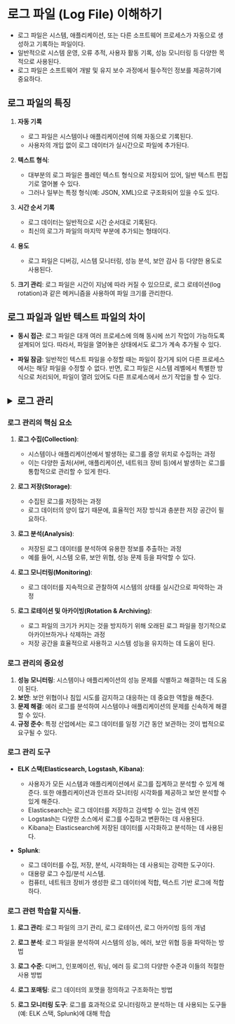 # 로그 파일 (Log File) 이해하기

- 로그 파일은 시스템, 애플리케이션, 또는 다른 소프트웨어 프로세스가 자동으로 생성하고 기록하는 파일이다.
- 일반적으로 시스템 운영, 오류 추적, 사용자 활동 기록, 성능 모니터링 등 다양한 목적으로 사용된다. 
- 로그 파일은 소프트웨어 개발 및 유지 보수 과정에서 필수적인 정보를 제공하기에 중요하다.

## 로그 파일의 특징

1. **자동 기록**
   - 로그 파일은 시스템이나 애플리케이션에 의해 자동으로 기록된다. 
   - 사용자의 개입 없이 로그 데이터가 실시간으로 파일에 추가된다.

2. **텍스트 형식**: 
   - 대부분의 로그 파일은 플레인 텍스트 형식으로 저장되어 있어, 일반 텍스트 편집기로 열어볼 수 있다. 
   - 그러나 일부는 특정 형식(예: JSON, XML)으로 구조화되어 있을 수도 있다.

3. **시간 순서 기록**
   - 로그 데이터는 일반적으로 시간 순서대로 기록된다. 
   - 최신의 로그가 파일의 마지막 부분에 추가되는 형태이다.

4. **용도**
   - 로그 파일은 디버깅, 시스템 모니터링, 성능 분석, 보안 감사 등 다양한 용도로 사용된다.

5. **크기 관리**: 로그 파일은 시간이 지남에 따라 커질 수 있으므로, 로그 로테이션(log rotation)과 같은 메커니즘을 사용하여 파일 크기를 관리한다.

## 로그 파일과 일반 텍스트 파일의 차이

- **동시 접근**: 로그 파일은 대개 여러 프로세스에 의해 동시에 쓰기 작업이 가능하도록 설계되어 있다. 따라서, 파일을 열어놓은 상태에서도 로그가 계속 추가될 수 있다.

- **파일 잠금**: 일반적인 텍스트 파일을 수정할 때는 파일이 잠기게 되어 다른 프로세스에서는 해당 파일을 수정할 수 없다. 반면, 로그 파일은 시스템 레벨에서 특별한 방식으로 처리되어, 파일이 열려 있어도 다른 프로세스에서 쓰기 작업을 할 수 있다.

## <details><summary>로그 관리</summary>

### 로그 관리의 핵심 요소

1. **로그 수집(Collection)**: 
   - 시스템이나 애플리케이션에서 발생하는 로그를 중앙 위치로 수집하는 과정
   - 이는 다양한 출처(서버, 애플리케이션, 네트워크 장비 등)에서 발생하는 로그를 통합적으로 관리할 수 있게 한다.

2. **로그 저장(Storage)**: 
   - 수집된 로그를 저장하는 과정
   - 로그 데이터의 양이 많기 때문에, 효율적인 저장 방식과 충분한 저장 공간이 필요하다.

3. **로그 분석(Analysis)**: 
   - 저장된 로그 데이터를 분석하여 유용한 정보를 추출하는 과정
   - 예를 들어, 시스템 오류, 보안 위협, 성능 문제 등을 파악할 수 있다.

4. **로그 모니터링(Monitoring)**: 
   - 로그 데이터를 지속적으로 관찰하여 시스템의 상태를 실시간으로 파악하는 과정

5. **로그 로테이션 및 아카이빙(Rotation & Archiving)**: 
   - 로그 파일의 크기가 커지는 것을 방지하기 위해 오래된 로그 파일을 정기적으로 아카이브하거나 삭제하는 과정
   - 저장 공간을 효율적으로 사용하고 시스템 성능을 유지하는 데 도움이 된다.

### 로그 관리의 중요성

1. **성능 모니터링**: 시스템이나 애플리케이션의 성능 문제를 식별하고 해결하는 데 도움이 된다.
2. **보안**: 보안 위협이나 침입 시도를 감지하고 대응하는 데 중요한 역할을 해준다.
3. **문제 해결**: 에러 로그를 분석하여 시스템이나 애플리케이션의 문제를 신속하게 해결할 수 있다.
4. **규정 준수**: 특정 산업에서는 로그 데이터를 일정 기간 동안 보관하는 것이 법적으로 요구될 수 있다.

### 로그 관리 도구

- **ELK 스택(Elasticsearch, Logstash, Kibana)**: 
  - 사용자가 모든 시스템과 애플리케이션에서 로그를 집계하고 분석할 수 있게 해준다. 또한 애플리케이션과 인프라 모니터링 시각화를 제공하고 보안 분석할 수 있게 해준다.
  - Elasticsearch는 로그 데이터를 저장하고 검색할 수 있는 검색 엔진
  - Logstash는 다양한 소스에서 로그를 수집하고 변환하는 데 사용된다.
  - Kibana는 Elasticsearch에 저장된 데이터를 시각화하고 분석하는 데 사용된다.

- **Splunk**: 
  - 로그 데이터를 수집, 저장, 분석, 시각화하는 데 사용되는 강력한 도구이다.
  - 대용량 로그 수집/분석 시스템. 
  - 컴퓨터, 네트워크 장비가 생성한 로그 데이터에 적합, 텍스트 기반 로그에 적합하다.
</details>


### 로그 관련 학습할 지식들.

1. **로그 관리**: 로그 파일의 크기 관리, 로그 로테이션, 로그 아카이빙 등의 개념

2. **로그 분석**: 로그 파일을 분석하여 시스템의 성능, 에러, 보안 위협 등을 파악하는 방법

3. **로그 수준**: 디버그, 인포메이션, 워닝, 에러 등 로그의 다양한 수준과 이들의 적절한 사용 방법

4. **로그 포매팅**: 로그 데이터의 포맷을 정의하고 구조화하는 방법

5. **로그 모니터링 도구**: 로그를 효과적으로 모니터링하고 분석하는 데 사용되는 도구들(예: ELK 스택, Splunk)에 대해 학습